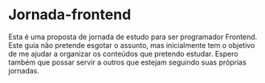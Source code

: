 # Jornada-frontend
Esta é uma proposta de jornada de estudo para ser programador Frontend. Este guia não pretende esgotar o assunto, mas inicialmente tem o objetivo de me ajudar a organizar os conteúdos que pretendo estudar. Espero  também que possar servir a outros que estejam seguindo suas próprias jornadas.
